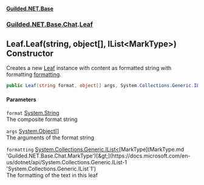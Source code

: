 #### [Guilded.NET.Base](Guilded_NET_Base.md 'Guilded.NET.Base')
### [Guilded.NET.Base.Chat](Guilded_NET_Base.md#Guilded_NET_Base_Chat 'Guilded.NET.Base.Chat').[Leaf](Leaf.md 'Guilded.NET.Base.Chat.Leaf')
## Leaf.Leaf(string, object[], IList&lt;MarkType&gt;) Constructor
Creates a new [Leaf](Leaf.md 'Guilded.NET.Base.Chat.Leaf') instance with content as formatted string with formatting [formatting](Leaf_Leaf(string_object___IList_MarkType_).md#Guilded_NET_Base_Chat_Leaf_Leaf(string_object___System_Collections_Generic_IList_Guilded_NET_Base_Chat_MarkType_)_formatting 'Guilded.NET.Base.Chat.Leaf.Leaf(string, object[], System.Collections.Generic.IList&lt;Guilded.NET.Base.Chat.MarkType&gt;).formatting').  
```csharp
public Leaf(string format, object[] args, System.Collections.Generic.IList<Guilded.NET.Base.Chat.MarkType> formatting);
```
#### Parameters
<a name='Guilded_NET_Base_Chat_Leaf_Leaf(string_object___System_Collections_Generic_IList_Guilded_NET_Base_Chat_MarkType_)_format'></a>
`format` [System.String](https://docs.microsoft.com/en-us/dotnet/api/System.String 'System.String')  
The composite format string
  
<a name='Guilded_NET_Base_Chat_Leaf_Leaf(string_object___System_Collections_Generic_IList_Guilded_NET_Base_Chat_MarkType_)_args'></a>
`args` [System.Object](https://docs.microsoft.com/en-us/dotnet/api/System.Object 'System.Object')[[]](https://docs.microsoft.com/en-us/dotnet/api/System.Array 'System.Array')  
The arguments of the format string
  
<a name='Guilded_NET_Base_Chat_Leaf_Leaf(string_object___System_Collections_Generic_IList_Guilded_NET_Base_Chat_MarkType_)_formatting'></a>
`formatting` [System.Collections.Generic.IList&lt;](https://docs.microsoft.com/en-us/dotnet/api/System.Collections.Generic.IList-1 'System.Collections.Generic.IList`1')[MarkType](MarkType.md 'Guilded.NET.Base.Chat.MarkType')[&gt;](https://docs.microsoft.com/en-us/dotnet/api/System.Collections.Generic.IList-1 'System.Collections.Generic.IList`1')  
The formatting of the text in this leaf
  
